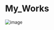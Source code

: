 # My_Works
![image](https://user-images.githubusercontent.com/60841283/114347555-bd5d6380-9b82-11eb-9ba2-d62e4fdb2afc.png)
